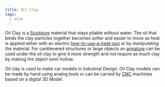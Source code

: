 ```yaml
---
title: Oil Clay
tags:
  - stub
---
```


Oil Clay is a [Sculpture](sculpture.md) material that stays pliable without water. The oil that binds the clay particles together becomes softer and easier to move as heat is applied either with an electric [how-to-use-a-heat-gun](../tools/how-to-use-a-heat-gun.md) or by manipulating the material. For cantilevered structures or large objects an [armature](armature.md) can be used under the oil clay to give it more strength and not require as much clay by making the object semi hollow.

Oil clay is used to make car models in Industrial Design. Oil Clay models can be made by hand using analog tools or can be carved by [CNC](../digital-fabrication/cnc/cnc-basics.md) machines based on a digital 3D Model.
